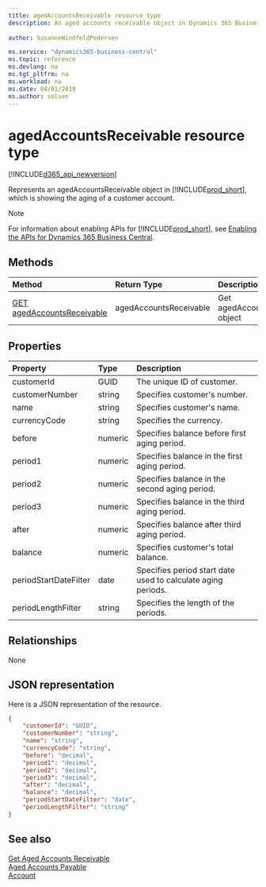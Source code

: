 ```yaml
---
title: agedAccountsReceivable resource type
description: An aged accounts receivable object in Dynamics 365 Business Central.
 
author: SusanneWindfeldPedersen

ms.service: "dynamics365-business-central"
ms.topic: reference
ms.devlang: na
ms.tgt_pltfrm: na
ms.workload: na
ms.date: 04/01/2019
ms.author: solsen
---
```


# agedAccountsReceivable resource type

[!INCLUDE[d365_api_newversion](../../../includes/d365_api_newversion.md)]

Represents an agedAccountsReceivable object in [!INCLUDE[prod_short](../../../includes/prod_short.md)], which is showing the aging of a customer account.

> [!NOTE]  
> For information about enabling APIs for [!INCLUDE[prod_short](../../../includes/prod_short.md)], see [Enabling the APIs for Dynamics 365 Business Central](../enabling-apis-for-dynamics-nav.md).

## Methods

| Method         | Return Type  |Description|
|:---------------|:-------------|:----------|
|[GET agedAccountsReceivable](../api/dynamics_agedaccountsreceivable_get.md)|agedAccountsReceivable|Get agedAccountsReceivable object|

## Properties

| Property       | Type    |Description                                  |
|:---------------|:--------|:--------------------------------------------|
|customerId      |GUID     |The unique ID of customer.                   |
|customerNumber  |string   |Specifies customer's number.                 |
|name            |string   |Specifies customer's name.                   |
|currencyCode    |string   |Specifies the currency.                      |
|before          |numeric  |Specifies balance before first aging period. |
|period1         |numeric  |Specifies balance in the first aging period. |
|period2         |numeric  |Specifies balance in the second aging period.|
|period3         |numeric  |Specifies balance in the third aging period. |
|after           |numeric  |Specifies balance after third aging period.  |
|balance         |numeric  |Specifies customer's total balance.          |  
|periodStartDateFilter|date|Specifies period start date used to calculate aging periods.|
|periodLengthFilter|string |Specifies the length of the periods.         |


## Relationships
None

## JSON representation

Here is a JSON representation of the resource.


```json
{
    "customerId": "GUID",
    "customerNumber": "string",
    "name": "string",
    "currencyCode": "string",
    "before": "decimal",
    "period1": "decimal",
    "period2": "decimal",
    "period3": "decimal",
    "after": "decimal",
    "balance": "decimal",
    "periodStartDateFilter": "date",
    "periodLengthFilter": "string"
}
```
## See also
  
[Get Aged Accounts Receivable](../api/dynamics_agedaccountsreceivable_get.md)  
[Aged Accounts Payable](dynamics_agedaccountspayable.md)  
[Account](dynamics_account.md)  

